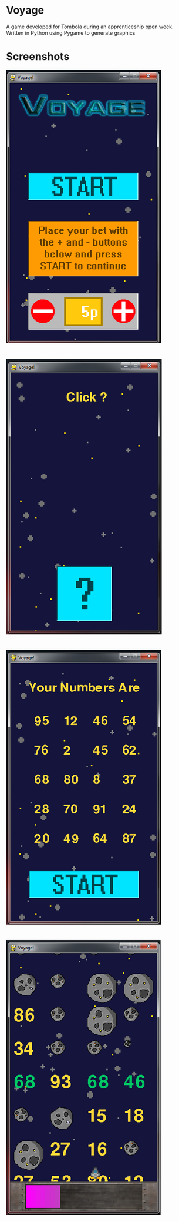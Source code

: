 # Voyage
A game developed for Tombola during an apprenticeship open week.
Written in Python using Pygame to generate graphics

# Screenshots
![alt text](https://raw.githubusercontent.com/IAProg/Voyage/master/Screenshots/mainMenu.PNG)
#
![alt text](https://raw.githubusercontent.com/IAProg/Voyage/master/Screenshots/numberMenu1.PNG)
#
![alt text](https://raw.githubusercontent.com/IAProg/Voyage/master/Screenshots/numberMenu2.PNG)
#
![alt text](https://raw.githubusercontent.com/IAProg/Voyage/master/Screenshots/GameMenu.PNG)

